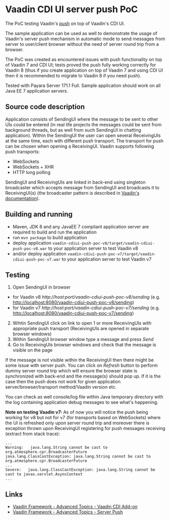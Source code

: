 # Vaadin CDI UI server push PoC

The PoC testing Vaadin's [push](https://vaadin.com/docs/-/part/framework/advanced/advanced-push.html) on top of Vaadin's CDI UI.

The sample application can be used as well to demonstrate the usage of Vaadin's server push mechanism in automatic mode
to send messages from server to user/client browser without the need of server round trip from a browser.

The PoC was created as encountered issues with push functionality on top of Vaadin 7 and CDI UI; 
tests proved the push fully working correctly for Vaadin 8 (thus if you create application on top of Vaadin 7 and using CDI UI then
it is recommended to migrate to Vaadin 8 if you need push).

Tested with Payara Server 171.1 Full. Sample application should work on all Java EE 7
application servers.


## Source code description

Application consists of SendingUI where the message to be sent to other UIs could be entered
 (in real life projects the messages could be sent from background threads, but as well
 from such SendingUI in chatting application).
Within the SendingUI the user can open several ReceivingUIs at the same time, each with different push transport. 
The transport for push can be chosen when opening a ReceivingUI. Vaadin supports following push transports:
- WebSockets
- WebSockets + XHR
- HTTP long polling

SendingUI and ReceivingUIs are linked in back-end using singleton broadcaster
 which accepts message from SendingUI and broadcasts it to ReceivingUI(s)
 (the broadcaster pattern is described in
 [Vaadin's documentation](https://vaadin.com/docs7/-/part7/framework/advanced/advanced-push.html#advanced.push.pusharound.broadcaster)).


## Building and running

- Maven, JDK 8 and any JavaEE 7 compliant application server are required to build and run the application
- run `mvn package` to build application
- deploy application `vaadin-cdiui-push-poc-v8/target/vaadin-cdiui-push-poc-v8.war` to your application server to test Vaadin v8
- and/or deploy application `vaadin-cdiui-push-poc-v7/target/vaadin-cdiui-push-poc-v7.war` to your application server to test Vaadin v7


## Testing

1. Open SendingUI in browser
  * for Vaadin v8 *http://host:port/vaadin-cdiui-push-poc-v8/sending* (e.g. <http://localhost:8080/vaadin-cdiui-push-poc-v8/sending>)
  * for Vaadin v7 *http://host:port/vaadin-cdiui-push-poc-v7/sending* (e.g. <http://localhost:8080/vaadin-cdiui-push-poc-v7/sending>)
2. Wihtin SendingUI click on link to open 1 or more ReceivingUIs with appropriate push transport (ReceivingUIs are opened in separate browser windows)
3. Within SendingUI browser window type a message and press *Send*
4. Go to ReceivingUIs browser windows and check that the message is visible on the page

If the message is not visible within the ReceivingUI then there might be some issue with server push. You can click on *Refresh* button to perform
dummy server round trip which will ensure the browser state is synchronized with back-end and the message(s) should pop up. If it is the case then the
push does not work for given application server/browser/transport method/Vaadin version etc.

You can check as well console/log file within Java temporary directory with the log containing application debug messages to see what's happening.

**Note on testing Vaadin v7:**
As of now you will notice the push being working for v8 but not for v7 (for transports based on WebSockets)
 where the UI is refreshed only upon server round trip and moreover there is exception thrown
upon ReceivingUI registering for push messages receiving (extract from stack trace):

```
...
Warning:   java.lang.String cannot be cast to org.atmosphere.cpr.BroadcasterFuture
java.lang.ClassCastException: java.lang.String cannot be cast to org.atmosphere.cpr.BroadcasterFuture
...
Severe:   java.lang.ClassCastException: java.lang.String cannot be cast to javax.servlet.AsyncContext
...
```


## Links
- [Vaadin Framework - Advanced Topics - Vaadin CDI Add-on](https://vaadin.com/docs/-/part/framework/advanced/advanced-cdi.html)
- [Vaadin Framework - Advanced Topics - Server Push](https://vaadin.com/docs/-/part/framework/advanced/advanced-push.html)

